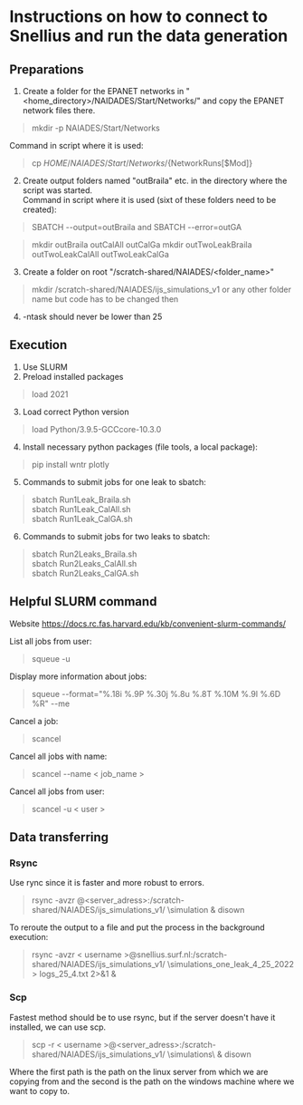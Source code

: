# Instructions on how to connect to Snellius and run the data generation


## Preparations
1. Create a folder for the EPANET networks in "<home_directory>/NAIDADES/Start/Networks/" and copy the EPANET network files there.
>  mkdir -p NAIADES/Start/Networks

Command in script where it is used:
>  cp $HOME/NAIADES/Start/Networks/${NetworkRuns[$Mod]}
  
2. Create output folders named "outBraila" etc. in the directory where the script was started.    
Command in script where it is used (sixt of these folders need to be created):
> SBATCH --output=outBraila and SBATCH --error=outGA
 
> mkdir outBraila outCalAll outCalGa
> mkdir outTwoLeakBraila outTwoLeakCalAll outTwoLeakCalGa

3. Create a folder on root "/scratch-shared/NAIADES/<folder_name>"
> mkdir /scratch-shared/NAIADES/ijs_simulations_v1 or any other folder name but code has to be changed then
4. -ntask should never be lower than 25


## Execution
1. Use SLURM
2. Preload installed packages 
> load 2021
3. Load correct Python version
> load Python/3.9.5-GCCcore-10.3.0
4. Install necessary python packages (file tools, a local package):   
> pip install wntr plotly
5. Commands to submit jobs for one leak to sbatch:
> sbatch Run1Leak_Braila.sh  
> sbatch Run1Leak_CalAll.sh  
> sbatch Run1Leak_CalGA.sh
6. Commands to submit jobs for two leaks to sbatch:
> sbatch Run2Leaks_Braila.sh  
> sbatch Run2Leaks_CalAll.sh  
> sbatch Run2Leaks_CalGA.sh


## Helpful SLURM command
Website https://docs.rc.fas.harvard.edu/kb/convenient-slurm-commands/

List all jobs from user:
>squeue -u <user>

Display more information about jobs:
> squeue --format="%.18i %.9P %.30j %.8u %.8T %.10M %.9l %.6D %R" --me

Cancel a job:
>scancel <process id>

Cancel all jobs with name:
> scancel --name < job_name >

Cancel all jobs from user:
> scancel -u < user >


## Data transferring

### Rsync
Use rync since it is faster and more robust to errors.
> rsync -avzr <username>@<server_adress>:/scratch-shared/NAIADES/ijs_simulations_v1/ \simulation & disown

To reroute the output to a file and put the process in the background execution:
> rsync -avzr < username >@snellius.surf.nl:/scratch-shared/NAIADES/ijs_simulations_v1/ \simulations_one_leak_4_25_2022 > logs_25_4.txt 2>&1 &

### Scp
Fastest method should be to use rsync, but if the server doesn't have it installed, we can use scp.
> scp -r  < username >@<server_adress>:/scratch-shared/NAIADES/ijs_simulations_v1/ \simulations\ & disown

Where the first path is the path on the linux server from which we are copying from and the second is the 
path on the windows machine where we want to copy to.


